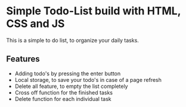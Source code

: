 # Simple Todo-List build with HTML, CSS and JS

This is a simple to do list, to organize your daily tasks. 


## Features

- Adding todo's by pressing the enter button 
- Local storage, to save your todo's in case of a page refresh
- Delete all feature, to empty the list completely
- Cross off function for the finished tasks
- Delete function for each individual task



